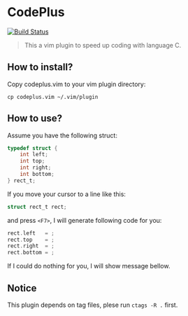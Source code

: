 # CodePlus

[![Build Status](https://www.travis-ci.org/lasypig/codeplus.svg?branch=master)](https://www.travis-ci.org/lasypig/codeplus)

> This a vim plugin to speed up coding with language C.

## How to install?

Copy codeplus.vim to your vim plugin directory:

`cp codeplus.vim ~/.vim/plugin`

## How to use?
Assume you have the following struct:
```c
typedef struct {
	int left;
	int top;
	int right;
	int bottom;
} rect_t;
```

If you move your cursor to a line like this:

```c
struct rect_t rect;
```

and press `<F7>`, I will generate following code for you:
```c
rect.left   = ;
rect.top    = ;
rect.right  = ;
rect.bottom = ;
```
If I could do nothing for you, I will show message bellow.

## Notice

This plugin depends on tag files, plese run `ctags -R .` first.






